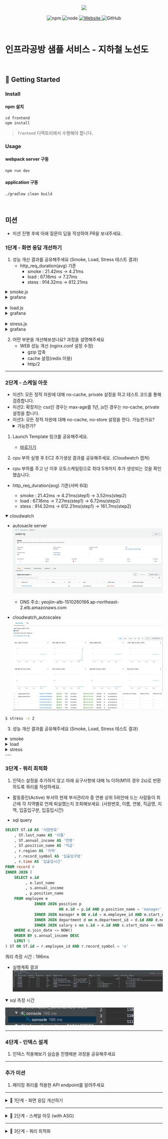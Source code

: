 <p align="center">
    <img width="200px;" src="https://raw.githubusercontent.com/woowacourse/atdd-subway-admin-frontend/master/images/main_logo.png"/>
</p>
<p align="center">
  <img alt="npm" src="https://img.shields.io/badge/npm-%3E%3D%205.5.0-blue">
  <img alt="node" src="https://img.shields.io/badge/node-%3E%3D%209.3.0-blue">
  <a href="https://edu.nextstep.camp/c/R89PYi5H" alt="nextstep atdd">
    <img alt="Website" src="https://img.shields.io/website?url=https%3A%2F%2Fedu.nextstep.camp%2Fc%2FR89PYi5H">
  </a>
  <img alt="GitHub" src="https://img.shields.io/github/license/next-step/atdd-subway-service">
</p>

<br>

# 인프라공방 샘플 서비스 - 지하철 노선도

<br>

## 🚀 Getting Started

### Install
#### npm 설치
```
cd frontend
npm install
```
> `frontend` 디렉토리에서 수행해야 합니다.

### Usage
#### webpack server 구동
```
npm run dev
```
#### application 구동
```
./gradlew clean build
```
<br>

## 미션

* 미션 진행 후에 아래 질문의 답을 작성하여 PR을 보내주세요.


### 1단계 - 화면 응답 개선하기
1. 성능 개선 결과를 공유해주세요 (Smoke, Load, Stress 테스트 결과)
   - http_req_duration(avg) 기준
     - smoke : 21.42ms -> 4.21ms
     - load : 67.16ms -> 7.27ms
     - stess : 914.32ms -> 612.21ms

<details>
<summary>smoke.js</summary>

- smoke.js 실행 이전 결과
```text

          /\      |‾‾| /‾‾/   /‾‾/
     /\  /  \     |  |/  /   /  /
    /  \/    \    |     (   /   ‾‾\
   /          \   |  |\  \ |  (‾)  |
  / __________ \  |__| \__\ \_____/ .io

  execution: local
     script: smoke.js
     output: InfluxDBv1 (http://localhost:8086)

  scenarios: (100.00%) 1 scenario, 1 max VUs, 1m30s max duration (incl. graceful stop):
           * default: 1 looping VUs for 1m0s (gracefulStop: 30s)


running (1m00.1s), 0/1 VUs, 502 complete and 0 interrupted iterations
default ✓ [======================================] 1 VUs  06m30.9s/29m10.0s

     ✓ [Result] Main Page
     ✓ [Result] Login Page
     ✓ [Result] Login
     ✓ [Result] me
     ✓ [Result] Path Page
     ✓ [Result] Search Path

     checks.........................: 100.00% ✓ 3012     ✗ 0
     data_received..................: 3.7 MB  62 kB/s
     data_sent......................: 624 kB  10 kB/s
     http_req_blocked...............: avg=11.98µs  min=1.18µs   med=2.32µs   max=13.82ms  p(90)=3.48µs   p(95)=4.25µs
     http_req_connecting............: avg=951ns    min=0s       med=0s       max=938.6µs  p(90)=0s       p(95)=0s
   ✓ http_req_duration..............: avg=21.42ms  min=887.92µs med=4.03ms   max=534.68ms p(90)=85.41ms  p(95)=104.58ms
       { expected_response:true }...: avg=21.42ms  min=887.92µs med=4.03ms   max=534.68ms p(90)=85.41ms  p(95)=104.58ms
     http_req_failed................: 0.00%   ✓ 0        ✗ 3012
     http_req_receiving.............: avg=63.87µs  min=22.04µs  med=54.16µs  max=4.35ms   p(90)=88.51µs  p(95)=102.86µs
     http_req_sending...............: avg=17.35µs  min=6.2µs    med=12.73µs  max=813.69µs p(90)=25.13µs  p(95)=30.07µs
     http_req_tls_handshaking.......: avg=7.7µs    min=0s       med=0s       max=12.71ms  p(90)=0s       p(95)=0s
     http_req_waiting...............: avg=19.7ms   min=846.43µs med=3.95ms   max=534.58ms p(90)=85.28ms  p(95)=104.49ms
     http_reqs......................: 3012    50.13412/s
     iteration_duration.............: avg=119.66ms min=67.59ms  med=113.65ms max=576.87ms p(90)=156.07ms p(95)=176.29ms
     iterations.....................: 502     8.355687/s
     vus............................: 1       min=1      max=1
     vus_max........................: 1       min=1      max=1
```


- smoke.js 실행 이후 결과
```text

          /\      |‾‾| /‾‾/   /‾‾/
     /\  /  \     |  |/  /   /  /
    /  \/    \    |     (   /   ‾‾\
   /          \   |  |\  \ |  (‾)  |
  / __________ \  |__| \__\ \_____/ .io

  execution: local
     script: smoke.js
     output: InfluxDBv1 (http://localhost:8086)

  scenarios: (100.00%) 1 scenario, 1 max VUs, 1m30s max duration (incl. graceful stop):
           * default: 1 looping VUs for 1m0s (gracefulStop: 30s)

running (1m00.1s), 0/1 VUs, 502 complete and 0 interrupted iterations
default ✓ [======================================] 1 VUs  1m0s

     ✓ [Result] Main Page
     ✓ [Result] Login Page
     ✓ [Result] Login
     ✓ [Result] me
     ✓ [Result] Path Page
     ✓ [Result] Search Path

     checks.........................: 100.00% ✓ 236806     ✗ 0
     data_received..................: 209 MB  534 kB/s
     data_sent......................: 14 MB   37 kB/s
     http_req_blocked...............: avg=6.45µs  min=151ns    med=286ns   max=65.29ms  p(90)=413ns   p(95)=464ns
     http_req_connecting............: avg=1.01µs  min=0s       med=0s      max=27.48ms  p(90)=0s      p(95)=0s
   ✓ http_req_duration..............: avg=4.21ms  min=669.93µs med=1.96ms  max=93.05ms  p(90)=8.82ms  p(95)=11.17ms
       { expected_response:true }...: avg=4.21ms  min=669.93µs med=1.96ms  max=93.05ms  p(90)=8.82ms  p(95)=11.17ms
     http_req_failed................: 0.00%   ✓ 0          ✗ 236806
     http_req_receiving.............: avg=45.48µs min=10.67µs  med=26.9µs  max=47.46ms  p(90)=47.78µs p(95)=62.5µs
     http_req_sending...............: avg=31.97µs min=9.47µs   med=24.55µs max=20.91ms  p(90)=44.46µs p(95)=52.39µs
     http_req_tls_handshaking.......: avg=4.8µs   min=0s       med=0s      max=37.7ms   p(90)=0s      p(95)=0s
     http_req_waiting...............: avg=3.63ms  min=0s       med=1.9ms   max=92.51ms  p(90)=8.74ms  p(95)=11.04ms
     http_reqs......................: 236806  605.839848/s
     iteration_duration.............: avg=22.92ms min=10.35ms  med=19.39ms max=253.69ms p(90)=32.44ms p(95)=46.64ms
     iterations.....................: 39465   100.966486/s
     vus............................: 6       min=1        max=6
     vus_max........................: 14      min=14       max=14
```

</details>


<details>
<summary>grafana</summary>

- 개선 이전 grafana
  ![stress_grafana_before](src/main/resources/image/stress_grafana_before.png)
- 개선 이후 grafana
  ![stress_grafana_after](src/main/resources/image/stress_grafana_after.png)
</details>   

<br>

<details>
<summary>load.js</summary>

- load.js 실행 이전 결과
```text

          /\      |‾‾| /‾‾/   /‾‾/
     /\  /  \     |  |/  /   /  /
    /  \/    \    |     (   /   ‾‾\
   /          \   |  |\  \ |  (‾)  |
  / __________ \  |__| \__\ \_____/ .io

  execution: local
     script: load.js
     output: InfluxDBv1 (http://localhost:8086)

  scenarios: (100.00%) 1 scenario, 14 max VUs, 29m40s max duration (incl. graceful stop):
           * default: Up to 14 looping VUs for 29m10s over 12 stages (gracefulRampDown: 30s, gracefulStop: 30s)


running (29m10.2s), 00/14 VUs, 37082 complete and 0 interrupted iterations
default ✓ [======================================] 00/14 VUs  29m10s

     ✓ [Result] Main Page
     ✓ [Result] Login Page
     ✓ [Result] Login
     ✓ [Result] me
     ✓ [Result] Path Page
     ✓ [Result] Search Path

     checks.........................: 100.00% ✓ 222492     ✗ 0
     data_received..................: 277 MB  158 kB/s
     data_sent......................: 46 MB   26 kB/s
     http_req_blocked...............: avg=8.78µs   min=803ns    med=1.99µs   max=32.76ms p(90)=3.27µs   p(95)=3.91µs
     http_req_connecting............: avg=1.07µs   min=0s       med=0s       max=22.92ms p(90)=0s       p(95)=0s
   ✗ http_req_duration..............: avg=67.16ms  min=723.95µs med=2.64ms   max=5.1s    p(90)=170.61ms p(95)=298.36ms
       { expected_response:true }...: avg=67.16ms  min=723.95µs med=2.64ms   max=5.1s    p(90)=170.61ms p(95)=298.36ms
     http_req_failed................: 0.00%   ✓ 0          ✗ 222492
     http_req_receiving.............: avg=58.66µs  min=13.96µs  med=44.7µs   max=29.76ms p(90)=84.12µs  p(95)=100.26µs
     http_req_sending...............: avg=17.48µs  min=4.7µs    med=11.55µs  max=28.15ms p(90)=24µs     p(95)=28.93µs
     http_req_tls_handshaking.......: avg=4.64µs   min=0s       med=0s       max=31.86ms p(90)=0s       p(95)=0s
     http_req_waiting...............: avg=65.44ms  min=684µs    med=2.58ms   max=5.1s    p(90)=170.53ms p(95)=298.24ms
     http_reqs......................: 222492  127.121754/s
     iteration_duration.............: avg=393.95ms min=59.63ms  med=219.34ms max=5.74s   p(90)=467.89ms p(95)=2.17s
     iterations.....................: 37082   21.186959/s
     vus............................: 1       min=1        max=14
     vus_max........................: 14      min=14       max=14
```

- load.js 실행 이후 결과
```text

          /\      |‾‾| /‾‾/   /‾‾/
     /\  /  \     |  |/  /   /  /
    /  \/    \    |     (   /   ‾‾\
   /          \   |  |\  \ |  (‾)  |
  / __________ \  |__| \__\ \_____/ .io

  execution: local
     script: load.js
     output: InfluxDBv1 (http://localhost:8086)

  scenarios: (100.00%) 1 scenario, 14 max VUs, 29m40s max duration (incl. graceful stop):
           * default: Up to 14 looping VUs for 29m10s over 12 stages (gracefulRampDown: 30s, gracefulStop: 30s)


running (29m10.2s), 00/14 VUs, 37082 complete and 0 interrupted iterations
default ✓ [======================================] 00/14 VUs  29m10s

     ✓ [Result] Main Page
     ✓ [Result] Login Page
     ✓ [Result] Login
     ✓ [Result] me
     ✓ [Result] Path Page
     ✓ [Result] Search Path

     checks.........................: 100.00% ✓ 2166810     ✗ 0
     data_received..................: 1.9 GB  1.1 MB/s
     data_sent......................: 132 MB  75 kB/s
     http_req_blocked...............: avg=9.41µs  min=123ns    med=302ns   max=102.94ms p(90)=398ns   p(95)=440ns
     http_req_connecting............: avg=1µs     min=0s       med=0s      max=32.52ms  p(90)=0s      p(95)=0s
   ✓ http_req_duration..............: avg=7.27ms  min=646.48µs med=3.52ms  max=732.58ms p(90)=16.41ms p(95)=21.24ms
       { expected_response:true }...: avg=7.27ms  min=646.48µs med=3.52ms  max=732.58ms p(90)=16.41ms p(95)=21.24ms
     http_req_failed................: 0.00%   ✓ 0           ✗ 2166810
     http_req_receiving.............: avg=98.8µs  min=10.02µs  med=26.68µs max=76.96ms  p(90)=92µs    p(95)=219.53µs
     http_req_sending...............: avg=32.67µs min=8.54µs   med=22.4µs  max=58.21ms  p(90)=41.64µs p(95)=49.88µs
     http_req_tls_handshaking.......: avg=7.83µs  min=0s       med=0s      max=53.92ms  p(90)=0s      p(95)=0s
     http_req_waiting...............: avg=6.49ms  min=0s       med=3.44ms  max=732.46ms p(90)=16.2ms  p(95)=20.91ms
     http_reqs......................: 2166810 1238.151737/s
     iteration_duration.............: avg=40.4ms  min=9.87ms   med=25.28ms max=1.81s    p(90)=93.51ms p(95)=117.95ms
     iterations.....................: 361135  206.358623/s
     vus............................: 1       min=1         max=14
     vus_max........................: 14      min=14        max=14
```

</details>

<details>
<summary>grafana</summary>

- 개선 이전 grafana
  ![load_grafana_before](src/main/resources/image/load_grafana_before.png)
- 개선 이후 grafana
  ![load_grafana_after](src/main/resources/image/load_grafana_after.png)
</details>

<br>


<details>
<summary>stress.js</summary>

- stress.js 실행 이전 결과
```text

          /\      |‾‾| /‾‾/   /‾‾/
     /\  /  \     |  |/  /   /  /
    /  \/    \    |     (   /   ‾‾\
   /          \   |  |\  \ |  (‾)  |
  / __________ \  |__| \__\ \_____/ .io

  execution: local
     script: stress.js
     output: InfluxDBv1 (http://localhost:8086)

  scenarios: (100.00%) 1 scenario, 384 max VUs, 28m40s max duration (incl. graceful stop):
           * default: Up to 384 looping VUs for 28m10s over 16 stages (gracefulRampDown: 30s, gracefulStop: 30s)


running (1m00.1s), 0/1 VUs, 502 complete and 0 interrupted iterations
default ✓ [======================================] 00/14 VUs  29m10s

     ✓ [Result] Main Page
     ✓ [Result] Login Page
     ✓ [Result] Login
     ✓ [Result] me
     ✓ [Result] Path Page
     ✓ [Result] Search Path

     checks.........................: 99.99% ✓ 264424     ✗ 15
     data_received..................: 330 MB 195 kB/s
     data_sent......................: 55 MB  33 kB/s
     http_req_blocked...............: avg=14.75µs  min=923ns    med=2.06µs  max=50.38ms p(90)=3.37µs  p(95)=4.02µs
     http_req_connecting............: avg=1.51µs   min=0s       med=0s      max=14.78ms p(90)=0s      p(95)=0s
   ✗ http_req_duration..............: avg=914.32ms min=709.84µs med=4.27ms  max=32.18s  p(90)=2.46s   p(95)=3.74s
       { expected_response:true }...: avg=910.6ms  min=709.84µs med=4.27ms  max=32.18s  p(90)=2.46s   p(95)=3.74s
     http_req_failed................: 0.00%  ✓ 23         ✗ 264416
     http_req_receiving.............: avg=58.86µs  min=13.81µs  med=46.47µs max=17.47ms p(90)=87.67µs p(95)=105.56µs
     http_req_sending...............: avg=17.83µs  min=4.8µs    med=12.37µs max=20.79ms p(90)=25.09µs p(95)=32µs
     http_req_tls_handshaking.......: avg=9.85µs   min=0s       med=0s      max=28.24ms p(90)=0s      p(95)=0s
     http_req_waiting...............: avg=912.78ms min=677.02µs med=4.18ms  max=32.18s  p(90)=2.46s   p(95)=3.74s
     http_reqs......................: 264439 156.464657/s
     iteration_duration.............: avg=5.45s    min=56.68ms  med=2.27s   max=1m13s   p(90)=10.37s  p(95)=24.86s
     iterations.....................: 44047  26.06196/s
     vus............................: 1      min=1        max=384
     vus_max........................: 384    min=384      max=384
```


- stress.js 실행 이후 결과
```text

          /\      |‾‾| /‾‾/   /‾‾/
     /\  /  \     |  |/  /   /  /
    /  \/    \    |     (   /   ‾‾\
   /          \   |  |\  \ |  (‾)  |
  / __________ \  |__| \__\ \_____/ .io

  execution: local
     script: stress.js
     output: InfluxDBv1 (http://localhost:8086)

  scenarios: (100.00%) 1 scenario, 384 max VUs, 28m40s max duration (incl. graceful stop):
           * default: Up to 384 looping VUs for 28m10s over 16 stages (gracefulRampDown: 30s, gracefulStop: 30s)


running (1m00.1s), 0/1 VUs, 502 complete and 0 interrupted iterations
default ✓ [======================================] 00/14 VUs  29m10s

     ✓ [Result] Main Page
     ✓ [Result] Login Page
     ✓ [Result] Login
     ✓ [Result] me
     ✓ [Result] Path Page
     ✓ [Result] Search Path

     checks.........................: 100.00% ✓ 2774892     ✗ 0
     data_received..................: 2.4 GB  1.4 MB/s
     data_sent......................: 194 MB  115 kB/s
     http_req_blocked...............: avg=33.71µs  min=136ns    med=308ns    max=472.33ms p(90)=393ns    p(95)=433ns
     http_req_connecting............: avg=2.28µs   min=0s       med=0s       max=125.2ms  p(90)=0s       p(95)=0s
   ✓ http_req_duration..............: avg=871.82ms  min=675.69µs med=53.22ms  max=7.49s    p(90)=175.35ms p(95)=229.8ms
       { expected_response:true }...: avg=612.21ms  min=675.69µs med=53.22ms  max=7.49s    p(90)=175.35ms p(95)=229.8ms
     http_req_failed................: 0.00%   ✓ 0           ✗ 2774892
     http_req_receiving.............: avg=734.29µs min=10.69µs  med=35.86µs  max=163.46ms p(90)=1.07ms   p(95)=2.35ms
     http_req_sending...............: avg=49.86µs  min=8.29µs   med=24.38µs  max=137.8ms  p(90)=44.34µs  p(95)=56.32µs
     http_req_tls_handshaking.......: avg=30.84µs  min=0s       med=0s       max=469.73ms p(90)=0s       p(95)=0s
     http_req_waiting...............: avg=84.7ms   min=0s       med=52.54ms  max=7.49s    p(90)=173.72ms p(95)=227.9ms
     http_reqs......................: 2774892 1641.937747/s
     iteration_duration.............: avg=513.8ms  min=10.49ms  med=388.84ms max=11.09s   p(90)=1.03s    p(95)=1.65s
     iterations.....................: 462482  273.656291/s
     vus............................: 1       min=1         max=384
     vus_max........................: 384     min=384       max=384
```

</details>


<details>
<summary>grafana</summary>

- 개선 이전 grafana
  ![stress_grafana_before](src/main/resources/image/stress_grafana_before.png)
- 개선 이후 grafana
  ![stress_grafana_after](src/main/resources/image/stress_grafana_after.png)
</details>


2. 어떤 부분을 개선해보셨나요? 과정을 설명해주세요
   - WEB 성능 개선 (nginx.conf 설정 수정)
     - gzip 압축
     - cache 설정(redis 이용)
     - http/2
     

---

### 2단계 - 스케일 아웃

* 미션1: 모든 정적 자원에 대해 no-cache, private 설정을 하고 테스트 코드를 통해 검증합니다.
* 미션2: 확장자는 css인 경우는 max-age를 1년, js인 경우는 no-cache, private 설정을 합니다.
* 미션3: 모든 정적 자원에 대해 no-cache, no-store 설정을 한다. 가능한가요?
  <details>
  <summary> 가능한가? </summary>
    HTTP의 스펙이 모든 상황을 완벽하게 대응하고 있지 못하기 때문에 no-cache 또는 no-store만으로는 캐시 무효화를 만족하지 못하는 상황이 있을 수 있습니다.
    따라서 이러한 옵션들을 같이 설정할 수 있음
  </details>


1. Launch Template 링크를 공유해주세요.
    - [바로가기](https://ap-northeast-2.console.aws.amazon.com/ec2/v2/home?region=ap-northeast-2#LaunchTemplateDetails:launchTemplateId=lt-0a51deb0d23640730)

2. cpu 부하 실행 후 EC2 추가생성 결과를 공유해주세요. (Cloudwatch 캡쳐)
- cpu 부하를 주고 난 이후 오토스케일링으로 최대 5개까지 추가 생성되는 것을 확인했습니다.

- http_req_duration(avg) 기준(서버 6대)
  - smoke : 21.42ms -> 4.21ms(step1) -> 3.52ms(step2)
  - load : 67.16ms -> 7.27ms(step1) -> 6.72ms(step2)
  - stess : 914.32ms -> 612.21ms(step1) -> 161.7ms(step2)

<details open>
<summary>cloudwatch</summary>

* autosacle server
![img.png](src/main/resources/image/step2/autosacle_server.png)
  * DNS 주소: yeojiin-alb-1510260166.ap-northeast-2.elb.amazonaws.com

* cloudwatch_autoscales
![cloudwatch](src/main/resources/image/step2/autoscale_monitoring.png)
![인스턴스](src/main/resources/image/step2/instance_add.png)
</details>


```sh
$ stress -c 2
```

3. 성능 개선 결과를 공유해주세요 (Smoke, Load, Stress 테스트 결과)
<details>
<summary>smoke</summary>
   
* smoke.js
```text

          /\      |‾‾| /‾‾/   /‾‾/
     /\  /  \     |  |/  /   /  /
    /  \/    \    |     (   /   ‾‾\
   /          \   |  |\  \ |  (‾)  |
  / __________ \  |__| \__\ \_____/ .io

  execution: local
     script: smoke.js
     output: InfluxDBv1 (http://localhost:8086)

  scenarios: (100.00%) 1 scenario, 1 max VUs, 1m30s max duration (incl. graceful stop):
           * default: 1 looping VUs for 1m0s (gracefulStop: 30s)


running (1m00.0s), 0/1 VUs, 2738 complete and 0 interrupted iterations
default ✓ [======================================] 1 VUs  1m0s

     ✓ [Result] Main Page
     ✓ [Result] Login Page
     ✓ [Result] Login
     ✓ [Result] me
     ✓ [Result] Path Page
     ✓ [Result] Search Path

     checks.........................: 100.00% ✓ 16428      ✗ 0
     data_received..................: 19 MB   322 kB/s
     data_sent......................: 973 kB  16 kB/s
     http_req_blocked...............: avg=4.46µs  min=259ns    med=464ns   max=21.39ms  p(90)=595ns   p(95)=663ns
     http_req_connecting............: avg=213ns   min=0s       med=0s      max=279.59µs p(90)=0s      p(95)=0s
   ✓ http_req_duration..............: avg=3.52ms  min=537.03µs med=1.65ms  max=859.61ms p(90)=8.42ms  p(95)=9.62ms
       { expected_response:true }...: avg=3.52ms  min=537.03µs med=1.65ms  max=859.61ms p(90)=8.42ms  p(95)=9.62ms
     http_req_failed................: 0.00%   ✓ 0          ✗ 16428
     http_req_receiving.............: avg=52.22µs min=24.26µs  med=45.47µs max=7.82ms   p(90)=66.54µs p(95)=75.04µs
     http_req_sending...............: avg=38.96µs min=18.49µs  med=33.67µs max=4.45ms   p(90)=53.23µs p(95)=61.16µs
     http_req_tls_handshaking.......: avg=2.99µs  min=0s       med=0s      max=11.77ms  p(90)=0s      p(95)=0s
     http_req_waiting...............: avg=3.42ms  min=0s       med=1.56ms  max=859.48ms p(90)=8.32ms  p(95)=9.51ms
     http_reqs......................: 16428   273.717028/s
     iteration_duration.............: avg=21.9ms  min=15.39ms  med=19.95ms max=997.12ms p(90)=28.27ms p(95)=32.96ms
     iterations.....................: 2738    45.619505/s
     vus............................: 1       min=1        max=1
     vus_max........................: 1       min=1        max=1
```

* grafana   
  ![img.png](src/main/resources/image/step2/smoke_grafana.png)
</details>


<details>
<summary>load</summary>

* load.js
```text

          /\      |‾‾| /‾‾/   /‾‾/
     /\  /  \     |  |/  /   /  /
    /  \/    \    |     (   /   ‾‾\
   /          \   |  |\  \ |  (‾)  |
  / __________ \  |__| \__\ \_____/ .io

  execution: local
     script: load.js
     output: InfluxDBv1 (http://localhost:8086)

  scenarios: (100.00%) 1 scenario, 14 max VUs, 29m40s max duration (incl. graceful stop):
           * default: Up to 14 looping VUs for 29m10s over 12 stages (gracefulRampDown: 30s, gracefulStop: 30s)



running (29m10.0s), 00/14 VUs, 224983 complete and 0 interrupted iterations
default ✓ [======================================] 00/14 VUs  29m10s

     ✓ [Result] Main Page
     ✓ [Result] Login Page
     ✗ [Result] Login
      ↳  0% — ✓ 0 / ✗ 224983
     ✓ [Result] me
     ✓ [Result] Path Page
     ✓ [Result] Search Path

     checks.........................: 83.33%  ✓ 1124915    ✗ 224983
     data_received..................: 1.6 GB  907 kB/s
     data_sent......................: 79 MB   45 kB/s
     http_req_blocked...............: avg=13.55µs  min=145ns    med=423ns    max=48.23ms p(90)=537ns    p(95)=608ns
     http_req_connecting............: avg=1.07µs   min=0s       med=0s       max=16.96ms p(90)=0s       p(95)=0s
   ✓ http_req_duration..............: avg=10.46ms  min=495.94µs med=7.1ms    max=1.05s   p(90)=24.26ms  p(95)=29.53ms
       { expected_response:true }...: avg=6.72ms   min=495.94µs med=5.19ms   max=139.5ms p(90)=21.85ms  p(95)=26.43ms
     http_req_failed................: 33.33%  ✓ 449966     ✗ 899932
     http_req_receiving.............: avg=677.45µs min=10.52µs  med=169.97µs max=61.35ms p(90)=1.88ms   p(95)=3.03ms
     http_req_sending...............: avg=112.32µs min=12.41µs  med=32.26µs  max=52.48ms p(90)=101.41µs p(95)=351.24µs
     http_req_tls_handshaking.......: avg=10.96µs  min=0s       med=0s       max=44.58ms p(90)=0s       p(95)=0s
     http_req_waiting...............: avg=9.67ms   min=0s       med=6.05ms   max=1.04s   p(90)=23.59ms  p(95)=28.89ms
     http_reqs......................: 1349898 771.367257/s
     iteration_duration.............: avg=64.84ms  min=10.97ms  med=46.15ms  max=1.12s   p(90)=142.33ms p(95)=165.96ms
     iterations.....................: 224983  128.561209/s
     vus............................: 1       min=1        max=14
     vus_max........................: 14      min=14       max=14

```

* grafana   
  ![img.png](src/main/resources/image/step2/load_grafana.png)
</details>



<details>
<summary>stress</summary>

* stress.js
```text
running (28m10.0s), 000/384 VUs, 238902 complete and 0 interrupted iterations
default ✓ [======================================] 000/384 VUs  28m10s

     ✗ [Result] Main Page
      ↳  99% — ✓ 238834 / ✗ 68
     ✗ [Result] Login Page
      ↳  99% — ✓ 238860 / ✗ 42
     ✗ [Result] Login
      ↳  99% — ✓ 238858 / ✗ 44
     ✓ [Result] me
     ✗ [Result] Path Page
      ↳  99% — ✓ 238747 / ✗ 61
     ✗ [Result] Search Path
      ↳  99% — ✓ 238770 / ✗ 38

     checks.........................: 99.98%  ✓ 1432877    ✗ 253
     data_received..................: 1.8 GB  1.1 MB/s
     data_sent......................: 126 MB  74 kB/s
     http_req_blocked...............: avg=12.5ms   min=0s       med=421ns    max=2.04s    p(90)=565ns    p(95)=703ns
     http_req_connecting............: avg=561.87µs min=0s       med=0s       max=579.57ms p(90)=0s       p(95)=0s
   ✓ http_req_duration..............: avg=161.76ms min=0s       med=107.38ms max=4.35s    p(90)=345.81ms p(95)=463.57ms
       { expected_response:true }...: avg=161.7ms  min=558.28µs med=107.36ms max=4.35s    p(90)=345.66ms p(95)=463.17ms
     http_req_failed................: 0.02%   ✓ 303        ✗ 1432877
     http_req_receiving.............: avg=33.09ms  min=0s       med=13.86ms  max=762.44ms p(90)=94.58ms  p(95)=127.74ms
     http_req_sending...............: avg=14.81ms  min=0s       med=36.86µs  max=4.27s    p(90)=324.88µs p(95)=1.7ms
     http_req_tls_handshaking.......: avg=2.13ms   min=0s       med=0s       max=1.5s     p(90)=0s       p(95)=0s
     http_req_waiting...............: avg=113.86ms min=0s       med=79.99ms  max=1.68s    p(90)=244.41ms p(95)=328.31ms
     http_reqs......................: 1433180 848.012665/s
     iteration_duration.............: avg=995ms    min=17.01ms  med=762.53ms max=8.62s    p(90)=2.16s    p(95)=2.57s
     iterations.....................: 238902  141.358323/s
     vus............................: 1       min=1        max=384
     vus_max........................: 384     min=384      max=384
```

* grafana   
  ![img.png](src/main/resources/image/step2/stress_grafana.png)
</details>
---

### 3단계 - 쿼리 최적화

1. 인덱스 설정을 추가하지 않고 아래 요구사항에 대해 1s 이하(M1의 경우 2s)로 반환하도록 쿼리를 작성하세요.

- 활동중인(Active) 부서의 현재 부서관리자 중 연봉 상위 5위안에 드는 사람들이 최근에 각 지역별로 언제 퇴실했는지 조회해보세요. (사원번호, 이름, 연봉, 직급명, 지역, 입출입구분, 입출입시간)

* sql query
```sql
SELECT ST.id AS '사원번호'
    , ST.last_name AS '이름'
    , ST.annual_income AS '연봉'
    , ST.position_name AS '직급'
    , r.region AS '지역'
    , r.record_symbol AS '입출입구분'
    , r.time AS '입출입시간'
FROM record r
INNER JOIN (
    SELECT e.id
         , e.last_name
         , s.annual_income
         , p.position_name
    FROM employee e
             INNER JOIN position p
                        ON e.id = p.id AND p.position_name = 'manager' AND p.start_date <= NOW() AND p.end_date >= NOW()
             INNER JOIN manager m ON e.id = m.employee_id AND m.start_date <= NOW() and m.end_date >= NOW()
             INNER JOIN department d on m.department_id = d.id AND d.note = 'active'
             INNER JOIN salary s on s.id = e.id AND s.start_date <= NOW() AND s.end_date >= NOW()
    WHERE e.join_date <= NOW()
    ORDER BY s.annual_income DESC
    LIMIT 5
) ST ON ST.id = r.employee_id AND r.record_symbol = 'o'
```
쿼리 측정 시간 : 196ms

* 실행계획 결과
  ![실행계획](src/main/resources/image/step3/query_explain.png)

<details open>
<summary> sql 측정 시간 </summary>
 
![img.png](src/main/resources/image/step3/sql_response_time.png)

</details>

---

### 4단계 - 인덱스 설계

1. 인덱스 적용해보기 실습을 진행해본 과정을 공유해주세요

---

### 추가 미션

1. 페이징 쿼리를 적용한 API endpoint를 알려주세요

---

<details>
<summary> 🚀 1단계 - 화면 응답 개선하기 </summary>

#### 요구사항
* [x] 부하테스트 각 시나리오의 요청시간을 목푯값 이하로 개선
  * 개선 전 / 후를 직접 계측하여 확인

#### 힌트
1. Reverse Proxy 개선하기
![img.png](src/main/resources/image/img.png)

**gzip 압축**
```
http {
  gzip on; ## http 블록 수준에서 gzip 압축 활성화
  gzip_comp_level 9;
  gzip_vary on;
  gzip_types text/plain text/css application/json application/x-javascript application/javascript text/xml application/xml application/rss+xml text/javascript image/svg+xml application/vnd.ms-fontobject application/x-font-ttf font/opentype;
}
```

**cache**
```
http {
  ## Proxy 캐시 파일 경로, 메모리상 점유할 크기, 캐시 유지기간, 전체 캐시의 최대 크기 등 설정
  proxy_cache_path /tmp/nginx levels=1:2 keys_zone=mycache:10m inactive=10m max_size=200M;

  ## 캐시를 구분하기 위한 Key 규칙
  proxy_cache_key "$scheme$host$request_uri $cookie_user";
  
    server {
        location ~* \.(?:css|js|gif|png|jpg|jpeg)$ {
            proxy_pass http://app;
      
            ## 캐시 설정 적용 및 헤더에 추가
            # 캐시 존을 설정 (캐시 이름)
            proxy_cache mycache;
            # X-Proxy-Cache 헤더에 HIT, MISS, BYPASS와 같은 캐시 적중 상태정보가 설정
            add_header X-Proxy-Cache $upstream_cache_status;
            # 200 302 코드는 20분간 캐싱
            proxy_cache_valid 200 302 10m;    
            # 만료기간을 1 달로 설정
            expires 1M;
            # access log 를 찍지 않는다.
            access_log off;
        }
    }
}    
```

**TLS, HTTP/2 설정**
```
http {
  server {
    listen 80;
    return 301 https://$host$request_uri;
  }
  server {  
  listen 443 ssl http2;
    
    ssl_certificate /etc/letsencrypt/live/[도메인주소]/fullchain.pem;
    ssl_certificate_key /etc/letsencrypt/live/[도메인주소]/privkey.pem;

    # Disable SSL
    ssl_protocols TLSv1 TLSv1.1 TLSv1.2;

    # 통신과정에서 사용할 암호화 알고리즘
    ssl_prefer_server_ciphers on;
    ssl_ciphers ECDH+AESGCM:ECDH+AES256:ECDH+AES128:DH+3DES:!ADH:!AECDH:!MD5;

    # Enable HSTS
    # client의 browser에게 http로 어떠한 것도 load 하지 말라고 규제합니다.
    # 이를 통해 http에서 https로 redirect 되는 request를 minimize 할 수 있습니다.
    add_header Strict-Transport-Security "max-age=31536000" always;
    
    # SSL sessions
    ssl_session_cache shared:SSL:10m;
    ssl_session_timeout 10m; 
  }
}
```
📌 HTTP2.0은 SSL 계층 위에서만 동작합니다.


2. WAS 성능 개선하기
* application server의 경우
  * 작업 스레드풀을 필요 이상으로 크게 설정하면 DB 부하가 증가할 수 있습니다.
  * 애플리케이션 서버가 낼 수 있는 최대 성능을 넘어서는 동시처리 요청이 들어오면 TPS가 증가하지 않은 채 응답시간만 증가하다가 큐가 쌓여 서비스 멈춤현상이 발생할 수 있습니다.
  
성능 튜닝의 한 축은 서비스 간이나 서비스 내에서 반복되는 로직을 제거하는 것입니다. 기존에 작업한 결과를 저장해두었다가 이후에 다시 동일한 작업이 수행되었을 때 결과를 재사용하면 반복되는 로직을 제거할 수 있습니다.   
애플리케이션 캐시를 활용하여 기존에 작업한 결과를 저장해두었다가 이후에 다시 동일한 작업이 수행되었을 때 결과를 재사용하면 반복되는 로직을 제거할 수 있습니다. 또는 병렬 처리 등을 활용하여 `제한된 스레드 수 내에서 자원을 재사용하여 성능을 개선`할 수 있습니다.

A. Spring Data Cache
* Redis Server
```
$ docker pull redis
$ docker run -d -p 6379:6379 redis
```

* application.properties
```
spring.cache.type=redis
spring.redis.host=localhost
spring.redis.port=6379
```

* build.gradle
```
implementation('org.springframework.boot:spring-boot-starter-data-redis')
```

```
@EnableCaching
@Configuration
public class CacheConfig extends CachingConfigurerSupport {

    @Autowired
    RedisConnectionFactory connectionFactory;


    @Bean
    public CacheManager redisCacheManager() {
        RedisCacheConfiguration redisCacheConfiguration = RedisCacheConfiguration.defaultCacheConfig()
            .serializeKeysWith(RedisSerializationContext.SerializationPair.fromSerializer(new StringRedisSerializer()))
            .serializeValuesWith(RedisSerializationContext.SerializationPair.fromSerializer(new GenericJackson2JsonRedisSerializer()));

        RedisCacheManager redisCacheManager = RedisCacheManager.RedisCacheManagerBuilder.
            fromConnectionFactory(connectionFactory).cacheDefaults(redisCacheConfiguration).build();
        return redisCacheManager;
    }
}
```

```
# 메서드 실행 전에 캐시를 확인하여 최소 하나의 캐시가 존재한다면 값을 반환한다.
# SpEL 표현식을 활용하여 조건부 캐싱이 가능하다. 
@Cacheable(value = "line", key = "#id")
public Line getLine(Long id) {

# 메서드 실행에 영향을 주지 않고 캐시를 갱신해야 하는 경우 사용한다.
@CachePut(value = "line", key = "#id")
public void updateLine(Long id, LineRequest lineUpdateRequest) {

# 캐시를 제거할 때 사용한다.
@CacheEvict(value = "line", key = "#id")
public void deleteLineById(Long id) {
```
* ResponseEntity는 Deserialize 되지 않으니 도메인 객체를 직접 반환하거나, Service Layer에 적용하여야 합니다.
* LocalDateTime은 Deserialize 되지 않으니 String으로 변환하여야 합니다.
* Spring AOP의 제약사항을 가집니다.
  * pulbic method에만 사용가능 합니다.
  * 같은 객체내의 method끼리 호출시 AOP가 동작하지 않습니다.
  * Runtime Weaving으로 처리 되기 때문에 약간의 성능저하가 있습니다.

**B. 비동기 처리**
외부 API를 활용할 경우 비동기처리를 하여 병목을 피할 수 있습니다. 또한, Thread pool을 활용하여 Thread를 재사용할 수 있습니다.

**\* blocking vs non-blocking / synchronous vs asynchronous** 
* Synchronous I/O와 Asynchronous I/O
  * 동기 : 작업을 요청한 후 작업의 결과가 나올 때까지 기다린 후 처리 (프로세스는 커널에 지속적으로 I/O 준비사항을 체크)
  * 비동기 : 직전 시스템 호출의 종료가 발생하면 그에 따른 처리를 진행

* Blocking I/O과 Non-Blocking I/O
  * Blocking : 유저 프로세스가 시스템 호출을 하고나서 결과가 반환되기까지 다음 처리로 넘어가지 않음
  * Non-Blocking : 호출한 직후에 프로그램으로 제어가 돌아와서 시스템 호출의 종료를 기다리지 않고 다음 처리로 넘어갈 수 있음

a. @Async
Spring data cache와 마찬가지로 Spring AOP의 제약사항을 가집니다.
```
@Async
public void sendMail(String to, String subject, String contents) {
```

b. 적절한 Thread pool size 구하기
 - https://brainbackdoor.tistory.com/27
```
## CPU 모델명
$ cat /proc/cpuinfo | grep "model name" | uniq -c | awk '{print $5 $6, $7,$8, $9, $10 $11}'

## CPU당 물리 코어 수
$ cat /proc/cpuinfo | grep "cpu cores" | tail -1 | awk '{print $4}'

## 물리 CPU 수 
$ cat /proc/cpuinfo | grep "physical id" | sort -u | wc -l

## 리눅스 전체 코어(프로세스)개수 
$ grep -c processor /proc/cpuinfo
```
* 적절한 스레드 수 = 사용 가능한 코어 수 * (1+대기 시간/서비스 시간)
  * 즉, 적절한 스레드 수는 사용 가능한 코어 수의 1 ~ 2 배 내로 수렴합니다.

대기 시간은 I/O waiting, 원격 서비스에 대한 HTTP response wating 등 작업 하나가 완료되기까지 소모되는 시간을 의미합니다. CPU를 많이 쓰는 계산 작업의 경우 대기를 거의 하지 않으므로 (대기 시간/서비스 시간)의 값이 0에 수렴합니다. 이 경우, 스레드의 수는 사용 가능한 코어의 수와 동일합니다.

c. Thread pool 설정   
@Async에 대한 별도 설정이 없더라도 TaskExecutionAutoConfiguration에 의해 Thread pool이 생성됩니다. 다만, 이 때 설정은 TaskExecutionProperties.Pool에 정의된 설정을 기본으로 따릅니다. 따라서 애플리케이션이 구동되는 상황에 따라 적절히 변경해줍니다.
```
    public static class Pool {
        private int queueCapacity = 2147483647;
        private int coreSize = 8;
        private int maxSize = 2147483647;
        private boolean allowCoreThreadTimeout = true;
        private Duration keepAlive = Duration.ofSeconds(60L);        
```

```
@Configuration 
@EnableAsync 
public class AsyncThreadConfig { 

    @Bean 
    public Executor asyncThreadTaskExecutor() { 
        ThreadPoolTaskExecutor exexcutor = new ThreadPoolTaskExecutor();     
        /* 기본 Thread 사이즈 */
        exexcutor.setCorePoolSize(2); 
        /* 최대 Thread 사이즈 */        
        exexcutor.setMaxPoolSize(4); 
        /* MaxThread가 동작하는 경우 대기하는 Queue 사이즈 */                
        exexcutor.setQueueCapacity(100)
        exexcutor.setThreadNamePrefix("subway-async-"); 
        return exexcutor; 
    } 
}
```

3. Scale out - 초간단 Blue-Green 배포 구성하기
* nomad 를 활용하여 배포 구성을 합니다.
* nomad 도구 사용이 미션의 목표가 아니니, 배포 전략 학습 외의 용도로는 굳이 사용하지 않으셔도 좋습니다.
```
# nomad 설치 및 실행
$ curl -fsSL https://apt.releases.hashicorp.com/gpg | sudo apt-key add -
$ sudo apt-add-repository "deb [arch=amd64] https://apt.releases.hashicorp.com $(lsb_release -cs) main"
$ sudo apt-get update && sudo apt-get install nomad
$ sudo nomad agent -dev -bind=0.0.0.0 > /dev/null 2>&1 &

# nomad 명령어
$ nomad run deploy.nomad
$ watch nomad status app
```
1. 배포하려는 도커 이미지를 빌드합니다.
2. 설정파일의 image 값을 변경한 후, 배포해봅니다.
3. 변경된 버전의 도커 이미지를 빌드하고 설정 파일을 수정해봅니다.
4. [서버 공인 IP]:4646 페이지를 통해 배포과정을 살펴봅니다.

**\* Blue-Green 배포**
* 배포하려는 docker image 이름을 설정하여 작성합니다.
```
$ vi deploy.nomad

job "app" {
  datacenters = ["dc1"]
  type = "service"

  group "app" {
    count = 3

    update {
      max_parallel     = 1
      canary = 3
      min_healthy_time = "10s"
      healthy_deadline = "1m"
      auto_revert      = true
      auto_promote     = true
    }

    task "app" {
      driver = "docker"

      config {
        image = "docker image 이름"
        port_map {
          http = 8080
        }
      }

      resources {
        cpu    = 500 # 500 MHz
        memory = 250 # 256MB

        network {
          mbits = 10
          port "http" {}
        }
      }

      service {
        name = "app"
        tags = ["app"]
        port = "http"

        check {
          name     = "alive"
          type     = "tcp"
          interval = "10s"
          timeout  = "2s"
        }
      }
    }
  }
}
```

**Nginx dynamic port**   
배포시 Port를 동적으로 할당하도록 구성한다면 앞단에 있는 Reverse Proxy 혹은 Load Balancer의 설정도 변경해야 합니다. 이를 위해 Service Discovery인 consul를 활용하여 nginx를 재배포합니다.
```
# consul 설치 및 실행
$ curl -fsSL https://apt.releases.hashicorp.com/gpg | sudo apt-key add -
$ sudo apt-add-repository "deb [arch=amd64] https://apt.releases.hashicorp.com $(lsb_release -cs) main"
$ sudo apt-get update && sudo apt-get install consul
$ consul agent -dev > /dev/null 2>&1 &

$ nomad run nginx.nomad
$ nomad status nginx
...
Allocations
ID        Node ID   Task Group  Version  Desired  Status   Created    Modified
1c1b2f65  5ed4b90d  nginx       16       run      running  3m30s ago  3m17s ago

$ sudo docker ps -a

$ nomad alloc fs 1c1b2f65 nginx/local/load-balancer.conf
upstream backend {
  server 127.0.0.1:21538;
  server 127.0.0.1:31189;
...  
  
$ curl -I localhost
HTTP/1.1 200
Server: nginx/1.19.6
...
```

```
$ vi nginx.nomad

job "nginx" {
  datacenters = ["dc1"]

  group "nginx" {
    count = 1

    task "nginx" {
      driver = "docker"

      config {
        image = "nginx"

	network_mode = "host"

        volumes = [
          "local:/etc/nginx/conf.d",
        ]
      }
      template {
        data = <<EOF
upstream backend {
{{ range service "app" }}
  server {{ .Address }}:{{ .Port }};
{{ else }}server 172.17.0.1:65535; # force a 502
{{ end }}
}

server {
   listen 80;

   location / {
      proxy_pass http://backend;
      proxy_http_version 1.1;
      proxy_set_header Upgrade $http_upgrade;
      proxy_set_header Connection 'upgrade';
      proxy_set_header Host $host;
   }
}
EOF

        destination   = "local/load-balancer.conf"
        change_mode   = "signal"
        change_signal = "SIGHUP"
      }

      resources {
        network {
          mbits = 10

          port "http" {
            static = 80
 	    host_network = "public"
          }
        }
      }

      service {
        name = "nginx"
        port = "http"
      }
    }
  }
}
```

4. 정적 파일 경량화
![img.png](src/main/resources/image/img2.png)

* 미션의 경우 정적 리소스가 많지 않고, 이 과정은 프론트엔드 과정이 아니니, 컨셉만 이해하고 넘어가도록 해요 🙏🏻
* 크롬 브라우저 도구의 Network 탭을 활용하여 실제로 업로드, 다운로드되고 있는 리소스와 각 리소스의 속성(HTTP 헤더, 콘텐츠, 크기 등)을 확인할 수 있으며, 위의 그림과 같이 네트워크 대역폭 제한, 브라우저 캐시 비활성화 등의 설정을 할 수 있습니다. Performance 탭을 활용하면 페이지로드 혹은 사용자 상호작용 후 발생하는 이벤트를 모두 분석할 수 있습니다.

* 번들 크기 줄이기 : 모듈을 필요한 부분만 import하거나 불필요한 라이브러리 제거를 제거 혹은 용량이 작은 라이브러리로 교체하여 성능을 개선합니다.
```
const BundleAnalyzerPlugin = require('webpack-bundle-analyzer').BundleAnalyzerPlugin;

module.exports = {
  plugins : [
    new BundleAnalyzerPlugin()
  ]
}
```

* Code Splitting :
```
const OptimizeCssAssetsPlugin = require('optimize-css-assets-webpack-plugin')
const TerserPlugin = require('terser-webpack-plugin')

module.exports = {
  optimization: {
    splitChunks: {
      chunks: 'all',
      cacheGroups: {
        vendors: {
          test: /[\\/]node_modules[\\/]/,
          name: 'js/vendors'
        }
      }
    },
    minimizer: [
      new TerserPlugin({
        cache: true,
        parallel: true,
        terserOptions: {
          warnings: false,
          compress: {
            warnings: false
          },
          ecma: 6,
          mangle: true
        },
        sourceMap: true
      }),
      new OptimizeCssAssetsPlugin()
    ]
  }
}
```

* Dynamic import
```
const mainRoutes = [
  {
    path: '/',
    component: () => import(/* webpackChunkName: "main" */ '@/views/main/MainPage')
  }
]
```

* 웹 폰트 최적화
```
@font-face {
  font-family: 'hanna';
  src: url(/fonts/BMHANNAPro.otf) format('woff2');
}
```

### 피드백
- reverse proxy개선 후 부하 테스트, was개선 추가해서 부하 테스트를 진행 -> 어디서 성능 개선이 되었는지 파악 용이
  - stress같은 경우에는 시스템의 한계치를 확인하는 테스트이기 때문에 VUser를 증가시키면서 한계를 확인하고 성능 개선 전과 비교했을 때 VUser가 얼마나 증가했는지 확인
</details>

---


<details>
<summary> 🚀 2단계 - 스케일 아웃 (with ASG)</summary>

![img.png](src/main/resources/image/file/second-image-1.png)

지금까지 단일 서버 구성에서 성능 개선을 진행해보았어요.   
단일 사용자에게는 빠르지만 부하가 많아질 경우 속도가 느려질 경우, 확장성에 문제가 있는 경우로 부하분산이 필요합니다.   
원활한 부하분산을 위해 시작 템플릿을 구성해고 Scale out을 해봅니다   


#### * Spring Boot에 컨테이너 설정 및 HTTP 캐싱 적용하기
소스코드는 Spring Boot 학습 저장소의 step1-container-http 브랜치 참고하시면 되어요
- https://github.com/woowacourse/jwp-spring-boot
  * git clone https://github.com/woowacourse/jwp-spring-boot
  * git checkout -t origin/step1-container-http
  
* **캐싱 설정, 테스트 코드**
  * myblog.WebMvcConfig: Spring Boot에서 캐싱, ETag 설정
  * support.handlebars.BlogHandlebarsHelper: 캐싱 무효화를 위한 Handlerbars.java template engine Helper
    * Helper가 사용된 곳은 src/main/resources/templates의 include/header.html에서 확인 가능합니다.
  * myblog.web.StaticResourcesTest: 테스트 코드를 활용해 ETag 학습할 수 있어요.
  
* **미션 요구사항**
  * 미션1: 모든 정적 자원에 대해 no-cache, private 설정을 하고 테스트 코드를 통해 검증합니다.
  * 미션2: 확장자는 css인 경우는 max-age를 1년, js인 경우는 no-cache, private 설정을 합니다.
  * 미션3: 모든 정적 자원에 대해 no-cache, no-store 설정을 한다. 가능한가요?

**Spring Boot에 gzip 설정하기**
```
# gzip 압축
server.compression.enabled: true
server.compression.mime-types: text/html,text/plain,text/css,application/javascript,application/json
server.compression.min-response-size: 500
```

#### 요구사항
* [x] springboot에 HTTP Cache, gzip 설정하기
* [x] Launch Template 작성하기
* [x] Auto Scaling Group 생성하기
* [x] Smoke, Load, Stress 테스트 후 결과를 기록

#### 힌트
아래 설정들은 자신의 상황에 맞게 세팅합니다. 이미지의 정보는 단순 예시입니다.

1. 배포 스크립트 업로드
![img.png](src/main/resources/image/file/second-imgae-2.png)
   * S3 의 nextstep-camp-pro 버킷에 배포 스크립트를 업로드합니다.

2. Launch Template 작성하기
  * Auto Scaling Group에서 자동으로 생성할 EC2 템플릿을 생성합니다.
  1. ubuntu 이미지 선택
![img.png](src/main/resources/image/file/second-image-3.png)
  * 이미지는 최신 버전이 보안상 안전합니다.

  2. EC2 설정
![img.png](src/main/resources/image/file/second-image-4.png)
  * 인스턴스 유형, Key pair, 서브넷, 보안그룹 등을 `WAS에 적용할 정책`을 설정합니다.

  3. IAM 권한 설정
![img.png](src/main/resources/image/file/second-image-5.png)
  * 배포 스크립트를 받기 위해서는 EC2에서 S3로 접근 가능해야 합니다.
  * 사전에 강사가 생성해둔 IAM 역할 `ec2-s3-api` 을 설정합니다.

  4. 배포 명령어 설정
![img.png](src/main/resources/image/file/second-image-6.png)
  * EC2가 정상적으로 실행된 후에 동작해야 할 명령어들을 입력합니다.
  ```
  #!/bin/bash

sudo apt-get update
sudo apt install unzip 
curl "https://awscli.amazonaws.com/awscli-exe-linux-x86_64.zip" -o "awscliv2.zip"
unzip awscliv2.zip
sudo ./aws/install

sudo -i -u ubuntu aws s3 cp s3://nextstep-camp-pro/[자신의스크립트] /home/ubuntu
sudo -i -u ubuntu chmod 755 /home/ubuntu/[자신의스크립트] 
sudo -i -u ubuntu /bin/bash /home/ubuntu/[자신의스크립트] 

  ```

3. Auto Scaling Group 생성
   1. Launch Template 설정
   ![img.png](src/main/resources/image/file/second-image-7.png)
  * Launch Template 보안 패치 등의 이유로 버전이 바뀐다면 추후 Auto scaling group 상 템플릿 버전만 바꿔도 보안 패치가 이루어집니다.
  
  2. 네트워크 설정
![img.png](src/main/resources/image/file/second-image-8.png)
  * 자신의 VPC 인지 다시 확인합니다. 설정되어 있지 않다면, 여기서 설정합니다.
  * WAS 용도로 사용할 예정이므로 외부망 2개 서브넷을 설정해줍니다.

  3. 로드밸런서 생성
![img.png](src/main/resources/image/file/second-image-12.png)
     * EC2 앞단에 부하분산 용도의 로드밸런서를 생성합니다.
     * Application Load Balancer 로 생성해야 이 후 WAF 등을 추가할 수 있습니다.

  4. 타겟 대상 생성
     ![img.png](src/main/resources/image/file/second-image-9.png)
     * 로드밸런서의 트래픽을 전달할 대상그룹을 생성합니다.
     * 우리가 앞서 작성해둔 LaunchTemplate을 통해 생성되는 EC2 인스턴스가 타겟 대상 그룹에 속하게 됩니다. 

  5. 그룹 크기 설정
  ![img.png](src/main/resources/image/file/second-image-10.png)
     * 생성하길 희망하는 EC2 인스턴스 갯수, 최소 갯수, 최대 갯수 등을 설정합니다. 사용하지 않는다면 0으로 두어도 좋습니다.

  6. 임계값 설정
![img.png](src/main/resources/image/file/second-image-11.png)
     * CPU 사용률, 네트워크 트래픽 등 특정 지표가 임계값에 이르면 EC2 인스턴스를 증설하도록 구성할 수 있어요.

  7. 종료 정책 구성
![img.png](src/main/resources/image/file/second-image-13.png)

* 이 정책은 Auto Scaling Group 을 생성한 후에 편집을 통해 설정할 수 있어요.
* 기본 정책으로 둔다면, 그룹 크기를 줄일 때 임의로 서버를 종료시킵니다.
* Launch Template 버전, 오래전에 생성된 인스턴스 순으로 먼저 종료시키도록 종료 정책을 구성해봅니다.

4. DNS 설정
이제 DNS에는 CNAME으로 ALB도메인을 설정합니다.

5. TLS설정하기
기존에 생성한 인증서를 ACM에 가져옵니다.
![img.png](src/main/resources/image/file/second-image-15.png)
BEGIN CERTIFICATE와 END CERTIFICATE 까지 포함하여야 합니다.
   * 인증서 본문 -> cert.pem
   * 프라이빗 키 -> privkey.pem
   * 체인 -> chain.pem

* ALB에 인증서 적용하기
![img.png](src/main/resources/image/file/second-image-14.png)

</details>

---

<details> 
<summary>🚀 3단계 - 쿼리 최적화</summary>

#### 실습환경 세팅
```
$ docker run -d -p 23306:3306 brainbackdoor/data-tuning:0.0.3
```

#### 요구사항
* [x] 활동중인(Active) 부서의 현재 부서관리자(manager) 중 연봉 상위 5위안에 드는 사람들이 최근에 각 지역별로 언제 퇴실(O)했는지 조회해보세요.
  (사원번호, 이름, 연봉, 직급명, 지역, 입출입구분, 입출입시간)
* [x] 인덱스 설정을 추가하지 않고 200ms 이하로 반환합니다.
    * M1의 경우엔 시간 제약사항을 달성하기 어렵습니다. 2s를 기준으로 해보시고 어렵다면, 일단 리뷰요청 부탁드려요
    * 급여 테이블의 사용여부 필드는 사용하지 않습니다. 현재 근무중인지 여부는 종료일자 필드로 판단해주세요.
</details>
